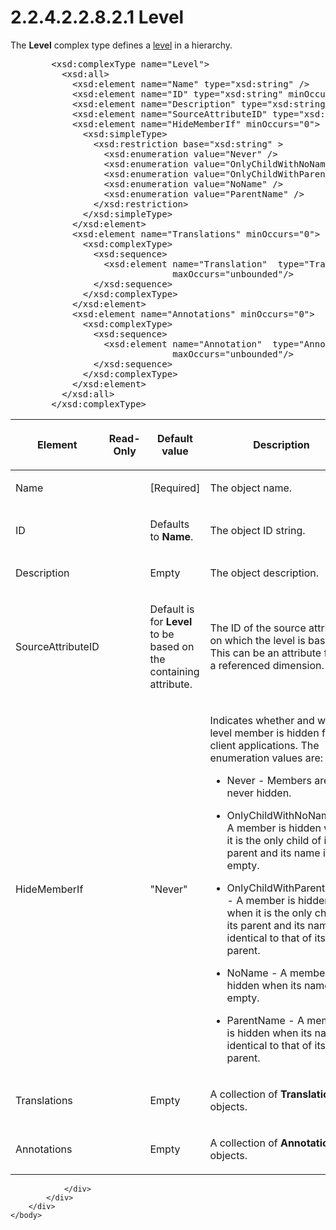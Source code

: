<html dir="LTR" xmlns:mshelp="http://msdn.microsoft.com/mshelp" xmlns:ddue="http://ddue.schemas.microsoft.com/authoring/2003/5" xmlns:xlink="http://www.w3.org/1999/xlink" xmlns:tool="http://www.microsoft.com/tooltip">
    <head>
        <meta http-equiv="Content-Type" content="text/html; CHARSET=utf-8"></meta>
        <meta name="save" content="history"></meta>
        <title>2.2.4.2.2.8.2.1 Level</title>
        <xml>
            <mshelp:toctitle title="2.2.4.2.2.8.2.1 Level"></mshelp:toctitle>
            <mshelp:rltitle title="[MS-SSAS]: Level"></mshelp:rltitle>
            <mshelp:keyword index="A" term="5cb1f39c-771f-43ed-b040-239ae11e0ce1"></mshelp:keyword>
            <mshelp:attr name="DCSext.ContentType" value="open specification"></mshelp:attr>
            <mshelp:attr name="AssetID" value="5cb1f39c-771f-43ed-b040-239ae11e0ce1"></mshelp:attr>
            <mshelp:attr name="TopicType" value="kbRef"></mshelp:attr>
            <mshelp:attr name="DCSext.Title" value="[MS-SSAS]: Level" />
        </xml>
    </head>
    <body>
        <div id="header">
            <h1 class="heading">2.2.4.2.2.8.2.1 Level</h1>
        </div>
        <div id="mainSection">
            <div id="mainBody">
                <div id="allHistory" class="saveHistory"></div>
                <div id="sectionSection0" class="section" name="collapseableSection">
                    

<p>The <b>Level</b> complex type defines a <a href="8676f5ce-62d4-4244-a326-634bfed4aba4.md#gt_35243297-04e4-4bb0-be03-defaf24c4246">level</a> in a hierarchy.</p>

<dl>
<dd>
<div><pre>   &lt;xsd:complexType name=&quot;Level&quot;&gt;
     &lt;xsd:all&gt;
       &lt;xsd:element name=&quot;Name&quot; type=&quot;xsd:string&quot; /&gt;
       &lt;xsd:element name=&quot;ID&quot; type=&quot;xsd:string&quot; minOccurs=&quot;0&quot;/&gt;
       &lt;xsd:element name=&quot;Description&quot; type=&quot;xsd:string&quot; minOccurs=&quot;0&quot;/&gt;
       &lt;xsd:element name=&quot;SourceAttributeID&quot; type=&quot;xsd:string&quot; minOccurs=&quot;0&quot;/&gt;
       &lt;xsd:element name=&quot;HideMemberIf&quot; minOccurs=&quot;0&quot;&gt;
         &lt;xsd:simpleType&gt;
           &lt;xsd:restriction base=&quot;xsd:string&quot; &gt;
             &lt;xsd:enumeration value=&quot;Never&quot; /&gt;
             &lt;xsd:enumeration value=&quot;OnlyChildWithNoName&quot; /&gt;
             &lt;xsd:enumeration value=&quot;OnlyChildWithParentName&quot; /&gt;
             &lt;xsd:enumeration value=&quot;NoName&quot; /&gt;
             &lt;xsd:enumeration value=&quot;ParentName&quot; /&gt;
           &lt;/xsd:restriction&gt;
         &lt;/xsd:simpleType&gt;
       &lt;/xsd:element&gt;
       &lt;xsd:element name=&quot;Translations&quot; minOccurs=&quot;0&quot;&gt;
         &lt;xsd:complexType&gt;
           &lt;xsd:sequence&gt;
             &lt;xsd:element name=&quot;Translation&quot;  type=&quot;Translation&quot; minOccurs=&quot;0&quot;
                          maxOccurs=&quot;unbounded&quot;/&gt;
           &lt;/xsd:sequence&gt;
         &lt;/xsd:complexType&gt;
       &lt;/xsd:element&gt;
       &lt;xsd:element name=&quot;Annotations&quot; minOccurs=&quot;0&quot;&gt;
         &lt;xsd:complexType&gt;
           &lt;xsd:sequence&gt;
             &lt;xsd:element name=&quot;Annotation&quot;  type=&quot;Annotation&quot; minOccurs=&quot;0&quot;
                          maxOccurs=&quot;unbounded&quot;/&gt;
           &lt;/xsd:sequence&gt;
         &lt;/xsd:complexType&gt;
       &lt;/xsd:element&gt;
     &lt;/xsd:all&gt;
   &lt;/xsd:complexType&gt;
</pre></div>
</dd></dl>

<table>
 <thead>
  <tr>
   <th>
   <p>Element</p>
   </th>
   <th>
   <p>Read-Only</p>
   </th>
   <th>
   <p>Default value</p>
   </th>
   <th>
   <p>Description</p>
   </th>
  </tr>
 </thead>
 <tr>
  <td>
  <p>Name</p>
  </td>
  <td>
  <p> </p>
  </td>
  <td>
  <p>[Required]</p>
  </td>
  <td>
  <p>The object name.</p>
  </td>
 </tr>
 <tr>
  <td>
  <p>ID</p>
  </td>
  <td>
  <p> </p>
  </td>
  <td>
  <p>Defaults to <b>Name</b>.</p>
  </td>
  <td>
  <p>The object ID string.</p>
  </td>
 </tr>
 <tr>
  <td>
  <p>Description</p>
  </td>
  <td>
  <p> </p>
  </td>
  <td>
  <p>Empty</p>
  </td>
  <td>
  <p>The object description.</p>
  </td>
 </tr>
 <tr>
  <td>
  <p>SourceAttributeID</p>
  </td>
  <td>
  <p> </p>
  </td>
  <td>
  <p>Default is for <b>Level</b> to be based on the
  containing attribute.</p>
  </td>
  <td>
  <p>The ID of the source attribute on which the level is
  based. This can be an attribute from a referenced dimension.</p>
  </td>
 </tr>
 <tr>
  <td>
  <p>HideMemberIf</p>
  </td>
  <td>
  <p> </p>
  </td>
  <td>
  <p>&quot;Never&quot;</p>
  </td>
  <td>
  <p>Indicates whether and when a level member is hidden
  from client applications. The enumeration values are:</p>
  <ul><li><p><span><span>  
  </span></span><span>Never - Members are never hidden.</span></p>
  </li><li><p><span><span>  
  </span></span><span>OnlyChildWithNoName - A member is
  hidden when it is the only child of its parent and its name is empty.</span></p>
  </li><li><p><span><span>  
  </span></span><span>OnlyChildWithParentName - A
  member is hidden when it is the only child of its parent and its name is
  identical to that of its parent.</span></p>
  </li><li><p><span><span>  
  </span></span><span>NoName - A member is hidden when
  its name is empty.</span></p>
  </li><li><p><span><span>  
  </span></span><span>ParentName - A member is hidden
  when its name is identical to that of its parent.</span></p>
  </li></ul></td>
 </tr>
 <tr>
  <td>
  <p>Translations</p>
  </td>
  <td>
  <p> </p>
  </td>
  <td>
  <p>Empty</p>
  </td>
  <td>
  <p>A collection of <b>Translation</b> objects.</p>
  </td>
 </tr>
 <tr>
  <td>
  <p>Annotations</p>
  </td>
  <td>
  <p> </p>
  </td>
  <td>
  <p>Empty</p>
  </td>
  <td>
  <p>A collection of <b>Annotation</b> objects.</p>
  </td>
 </tr>
</table>

<p> </p>


                </div>
            </div>
        </div>
    </body>
</html>